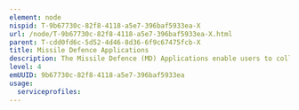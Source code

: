 ```yaml
---
element: node
nispid: T-9b67730c-82f8-4118-a5e7-396baf5933ea-X
url: /node/T-9b67730c-82f8-4118-a5e7-396baf5933ea-X.html
parent: T-cdd0fd6c-5d52-4d46-8d36-6f9c67475fcb-X
title: Missile Defence Applications
description: The Missile Defence (MD) Applications enable users to collect, process, present and distribute information that supports the major functions of Missile Defence operations. Missile Defence is the set of military activities that are conducted by designated forces to protect the NATO populations, territory or forces against attacks by ballistic missiles, and to minimize the effects of these attacks.
level: 4
emUUID: 9b67730c-82f8-4118-a5e7-396baf5933ea
usage:
  serviceprofiles:
---
```

